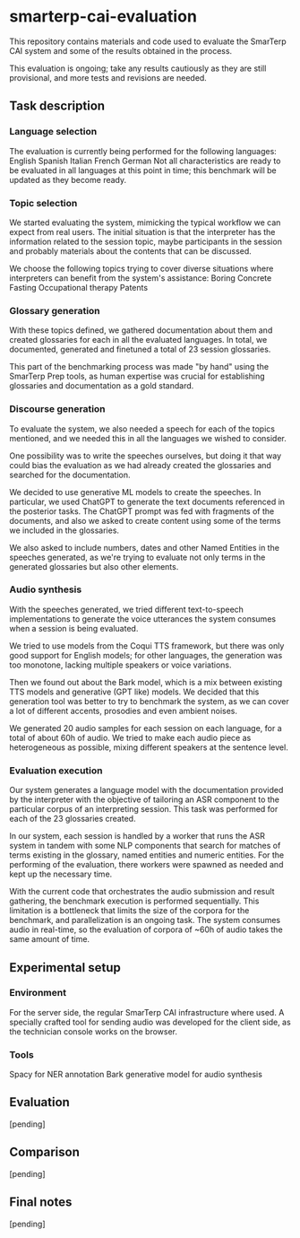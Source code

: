 # smarterp-cai-evaluation

This repository contains materials and code used to evaluate the SmarTerp CAI system and some of the results obtained in the process.

This evaluation is ongoing; take any results cautiously as they are still provisional, and more tests and revisions are needed. 


## Task description
### Language selection
The evaluation is currently being performed for the following languages:
English
Spanish
Italian
French
German
Not all characteristics are ready to be evaluated in all languages at this point in time; this benchmark will be updated as they become ready.

### Topic selection
We started evaluating the system, mimicking the typical workflow we can expect from real users. The initial situation is that the interpreter has the information related to the session topic, maybe participants in the session and probably materials about the contents that can be discussed.

We choose the following topics trying to cover diverse situations where interpreters can benefit from the system's assistance:
Boring
Concrete
Fasting
Occupational therapy
Patents


### Glossary generation
With these topics defined, we gathered documentation about them and created glossaries for each in all the evaluated languages. In total, we documented, generated and finetuned a total of 23 session glossaries. 

This part of the benchmarking process was made "by hand" using the SmarTerp Prep tools, as human expertise was crucial for establishing glossaries and documentation as a gold standard.

### Discourse generation
To evaluate the system, we also needed a speech for each of the topics mentioned, and we needed this in all the languages we wished to consider. 

One possibility was to write the speeches ourselves, but doing it that way could bias the evaluation as we had already created the glossaries and searched for the documentation.

We decided to use generative ML models to create the speeches. In particular, we used ChatGPT to generate the text documents referenced in the posterior tasks. The ChatGPT prompt was fed with fragments of the documents, and also we asked to create content using some of the terms we included in the glossaries. 

We also asked to include numbers, dates and other Named Entities in the speeches generated, as we're trying to evaluate not only terms in the generated glossaries but also other elements.

### Audio synthesis
With the speeches generated, we tried different text-to-speech implementations to generate the voice utterances the system consumes when a session is being evaluated.

We tried to use models from the Coqui TTS framework, but there was only good support for English models; for other languages, the generation was too monotone, lacking multiple speakers or voice variations.

Then we found out about the Bark model, which is a mix between existing TTS models and generative (GPT like) models. We decided that this generation tool was better to try to benchmark the system, as we can cover a lot of different accents, prosodies and even ambient noises. 

We generated 20 audio samples for each session on each language, for a total of about 60h of audio. We tried to make each audio piece as heterogeneous as possible, mixing different speakers at the sentence level.

### Evaluation execution
Our system generates a language model with the documentation provided by the interpreter with the objective of tailoring an ASR component to the particular corpus of an interpreting session. This task was performed for each of the 23 glossaries created.

In our system, each session is handled by a worker that runs the ASR system in tandem with some NLP components that search for matches of terms existing in the glossary, named entities and numeric entities. For the performing of the evaluation, there workers were spawned as needed and kept up the necessary time.

With the current code that orchestrates the audio submission and result gathering, the benchmark execution is performed sequentially. This limitation is a bottleneck that limits the size of the corpora for the benchmark, and parallelization is an ongoing task. The system consumes audio in real-time, so the evaluation of corpora of ~60h of audio takes the same amount of time.

## Experimental setup
### Environment
For the server side, the regular SmarTerp CAI infrastructure where used. A specially crafted tool for sending audio was developed for the client side, as the technician console works on the browser.

### Tools
Spacy for NER annotation
Bark generative model for audio synthesis

## Evaluation
[pending]

## Comparison
[pending]

## Final notes
[pending]
